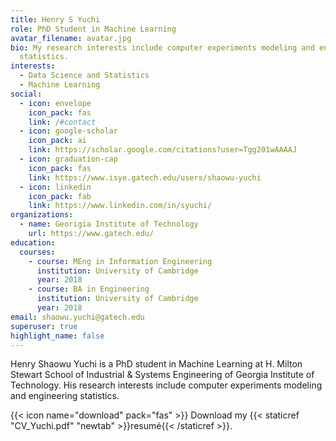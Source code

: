 ```yaml
---
title: Henry S Yuchi
role: PhD Student in Machine Learning
avatar_filename: avatar.jpg
bio: My research interests include computer experiments modeling and engineering
  statistics.
interests:
  - Data Science and Statistics
  - Machine Learning
social:
  - icon: envelope
    icon_pack: fas
    link: /#contact
  - icon: google-scholar
    icon_pack: ai
    link: https://scholar.google.com/citations?user=Tgg201wAAAAJ
  - icon: graduation-cap
    icon_pack: fas
    link: https://www.isye.gatech.edu/users/shaowu-yuchi
  - icon: linkedin
    icon_pack: fab
    link: https://www.linkedin.com/in/syuchi/
organizations:
  - name: Georigia Institute of Technology
    url: https://www.gatech.edu/
education:
  courses:
    - course: MEng in Information Engineering
      institution: University of Cambridge
      year: 2018
    - course: BA in Engineering
      institution: University of Cambridge
      year: 2018
email: shaowu.yuchi@gatech.edu
superuser: true
highlight_name: false
---
```

Henry Shaowu Yuchi is a PhD student in Machine Learning at H. Milton Stewart School of Industrial & Systems Engineering of Georgia Institute of Technology. His research interests include computer experiments modeling and engineering statistics.

{{< icon name="download" pack="fas" >}} Download my {{< staticref "CV_Yuchi.pdf" "newtab" >}}resumé{{< /staticref >}}.